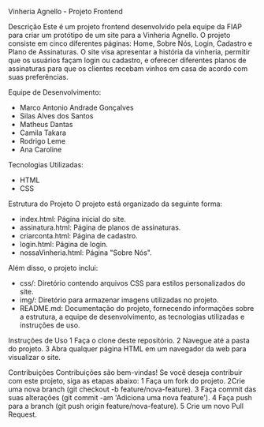 Vinheria Agnello - Projeto Frontend

Descrição
Este é um projeto frontend desenvolvido pela equipe da FIAP para criar um protótipo de um site para a Vinheria Agnello. O projeto consiste em cinco diferentes páginas: Home, Sobre Nós, Login, Cadastro e Plano de Assinaturas. O site visa apresentar a história da vinheria, permitir que os usuários façam login ou cadastro, e oferecer diferentes planos de assinaturas para que os clientes recebam vinhos em casa de acordo com suas preferências.

Equipe de Desenvolvimento:
- Marco Antonio Andrade Gonçalves
- Silas Alves dos Santos
- Matheus Dantas
- Camila Takara
- Rodrigo Leme
- Ana Caroline

Tecnologias Utilizadas:
- HTML
- CSS

Estrutura do Projeto
O projeto está organizado da seguinte forma:
- index.html: Página inicial do site.
- assinatura.html: Página de planos de assinaturas.
- criarconta.html: Página de cadastro.
- login.html: Página de login.
- nossaVinheria.html: Página "Sobre Nós".

Além disso, o projeto inclui:
- css/: Diretório contendo arquivos CSS para estilos personalizados do site.
- img/: Diretório para armazenar imagens utilizadas no projeto.
- README.md: Documentação do projeto, fornecendo informações sobre a estrutura, a equipe de desenvolvimento, as tecnologias utilizadas e instruções de uso.

Instruções de Uso
1 Faça o clone deste repositório.
2 Navegue até a pasta do projeto.
3 Abra qualquer página HTML em um navegador da web para visualizar o site.

Contribuições
Contribuições são bem-vindas! Se você deseja contribuir com este projeto, siga as etapas abaixo:
1 Faça um fork do projeto.
2Crie uma nova branch (git checkout -b feature/nova-feature).
3 Faça commit das suas alterações (git commit -am 'Adiciona uma nova feature').
4 Faça push para a branch (git push origin feature/nova-feature).
5 Crie um novo Pull Request.
